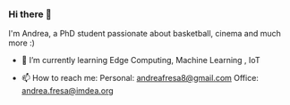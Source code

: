### Hi there 👋
I'm Andrea, a PhD student passionate about basketball, cinema and much more :) 

- 🌱 I’m currently learning Edge Computing, Machine Learning , IoT

- 📫 How to reach me: 
Personal: andreafresa8@gmail.com
Office: andrea.fresa@imdea.org
